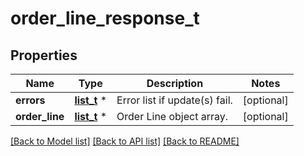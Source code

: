 # order_line_response_t

## Properties
Name | Type | Description | Notes
------------ | ------------- | ------------- | -------------
**errors** | [**list_t**](order_line_error.md) \* | Error list if update(s) fail. | [optional] 
**order_line** | [**list_t**](order_line.md) \* | Order Line object array. | [optional] 

[[Back to Model list]](../README.md#documentation-for-models) [[Back to API list]](../README.md#documentation-for-api-endpoints) [[Back to README]](../README.md)


